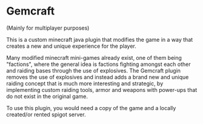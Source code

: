# Gemcraft

(Mainly for multiplayer purposes)

This is a custom minecraft java plugin that modifies the game in a way that creates a new and unique experience for the player.

  Many modified minecraft mini-games already exist, one of them being "factions", where the general idea is factions fighting amongst each other and raiding bases through the use of explosives.
The Gemcraft plugin removes the use of explosives and instead adds a brand new and unique raiding concept that is much more interesting and strategic, by implementing custom raiding tools,
armor and weapons with power-ups that do not exist in the original game.

To use this plugin, you would need a copy of the game and a locally created/or rented spigot server.

